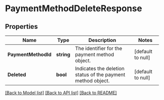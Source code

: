 # PaymentMethodDeleteResponse

## Properties
Name | Type | Description | Notes
------------ | ------------- | ------------- | -------------
**PaymentMethodId** | **string** | The identifier for the payment method object. | [default to null]
**Deleted** | **bool** | Indicates the deletion status of the payment method object. | [default to null]

[[Back to Model list]](../README.md#documentation-for-models) [[Back to API list]](../README.md#documentation-for-api-endpoints) [[Back to README]](../README.md)

